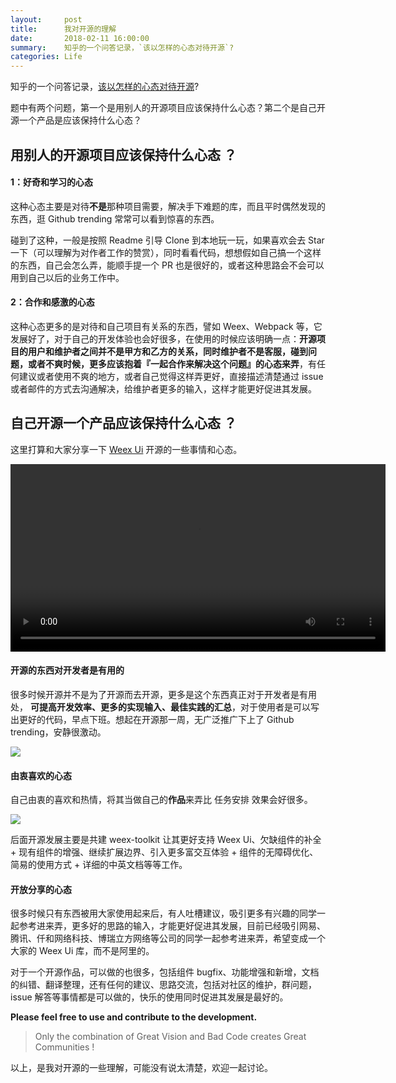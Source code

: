 ```yaml
---
layout:     post
title:      我对开源的理解
date:       2018-02-11 16:00:00
summary:    知乎的一个问答记录，`该以怎样的心态对待开源`?
categories: Life
---
```


知乎的一个问答记录，[该以怎样的心态对待开源](https://www.zhihu.com/question/266954088)?

题中有两个问题，第一个是用别人的开源项目应该保持什么心态？第二个是自己开源一个产品是应该保持什么心态？

## 用别人的开源项目应该保持什么心态 ？

#### 1：好奇和学习的心态

这种心态主要是对待**不是**那种项目需要，解决手下难题的库，而且平时偶然发现的东西，逛 Github trending 常常可以看到惊喜的东西。

碰到了这种，一般是按照 Readme 引导 Clone 到本地玩一玩，如果喜欢会去 Star 一下（可以理解为对作者工作的赞赏），同时看看代码，想想假如自己搞一个这样的东西，自己会怎么弄，能顺手提一个 PR 也是很好的，或者这种思路会不会可以用到自己以后的业务工作中。

#### 2：合作和感激的心态

这种心态更多的是对待和自己项目有关系的东西，譬如 Weex、Webpack 等，它发展好了，对于自己的开发体验也会好很多，在使用的时候应该明确一点：**开源项目的用户和维护者之间并不是甲方和乙方的关系，同时维护者不是客服，碰到问题，或者不爽时候，更多应该抱着『一起合作来解决这个问题』的心态来弄**，有任何建议或者使用不爽的地方，或者自己觉得这样弄更好，直接描述清楚通过 issue 或者邮件的方式去沟通解决，给维护者更多的输入，这样才能更好促进其发展。

## 自己开源一个产品应该保持什么心态 ？

这里打算和大家分享一下 [Weex Ui](https://github.com/alibaba/weex-ui) 开源的一些事情和心态。

<video width="600" controls preload="metadata" src="https://gw.alipayobjects.com/os/rmsportal/OgUYNGxBSsvKLCFeLRXE.mp4"></video>

#### 开源的东西对开发者是有用的

很多时候开源并不是为了开源而去开源，更多是这个东西真正对于开发者是有用处， **可提高开发效率、更多的实现输入、最佳实践的汇总**，对于使用者是可以写出更好的代码，早点下班。想起在开源那一周，无广泛推广下上了 Github trending，安静很激动。

![](https://gw.alipayobjects.com/zos/rmsportal/uCCNieRPMCzohonSFGGI.jpg)

#### 由衷喜欢的心态

自己由衷的喜欢和热情，将其当做自己的**作品**来弄比 任务安排 效果会好很多。

![](https://img.alicdn.com/tfs/TB1zUTTX1SSBuNjy0FlXXbBpVXa-1920-1080.png)

后面开源发展主要是共建 weex-toolkit 让其更好支持 Weex Ui、欠缺组件的补全 + 现有组件的增强、继续扩展边界、引入更多富交互体验 + 组件的无障碍优化、简易的使用方式 + 详细的中英文档等等工作。

#### 开放分享的心态

很多时候只有东西被用大家使用起来后，有人吐槽建议，吸引更多有兴趣的同学一起参考进来弄，更多好的思路的输入，才能更好促进其发展，目前已经吸引网易、腾讯、仟和网络科技、博瑞立方网络等公司的同学一起参考进来弄，希望变成一个大家的 Weex Ui 库，而不是阿里的。

对于一个开源作品，可以做的也很多，包括组件 bugfix、功能增强和新增，文档的纠错、翻译整理，还有任何的建议、思路交流，包括对社区的维护，群问题，issue 解答等事情都是可以做的，快乐的使用同时促进其发展是最好的。

**Please feel free to use and contribute to the development.**

> Only the combination of Great Vision and Bad Code creates Great Communities !

以上，是我对开源的一些理解，可能没有说太清楚，欢迎一起讨论。

